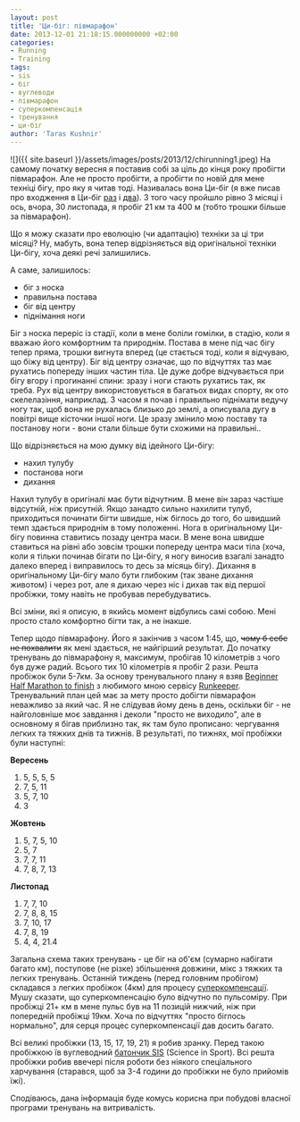 ```yaml
---
layout: post
title: 'Ци-біг: півмарафон'
date: 2013-12-01 21:18:15.000000000 +02:00
categories:
- Running
- Training
tags:
- sis
- біг
- вуглеводи
- півмарафон
- суперкомпенсація
- тренування
- ци-біг
author: 'Taras Kushnir'
---
```


![]({{ site.baseurl }}/assets/images/posts/2013/12/chirunning1.jpeg)
На самому початку вересня я поставив собі за ціль до кінця року пробігти півмарафон. Але не просто пробігти, а пробігти по новій для мене техніці бігу, про яку я читав тоді. Називалась вона Ци-біг (я вже писав про входження в Ци-біг <a title="Ода Ци-бігу" href="http://jamming.com.ua/%d0%be%d0%b4%d0%b0-%d0%b1%d1%96%d0%b3%d1%83-%d1%86%d0%b8/" target="_blank" rel="noopener noreferrer">раз</a> і <a title="Ци-біг: місяць потому" href="http://jamming.com.ua/%d1%86%d0%b8-%d0%b1%d1%96%d0%b3-%d0%bc%d1%96%d1%81%d1%8f%d1%86%d1%8c-%d0%bf%d0%be%d1%82%d0%be%d0%bc%d1%83/" target="_blank" rel="noopener noreferrer">два</a>). З того часу пройшло рівно 3 місяці і ось, вчора, 30 листопада, я пробіг 21 км та 400 м (тобто трошки більше за півмарафон).

Що я можу сказати про еволюцію (чи адаптацію) техніки за ці три місяці? Ну, мабуть, вона тепер відрізняється від оригінальної техніки Ци-бігу, хоча деякі речі залишились.

<!--more-->

А саме, залишилось:
<ul>
<li>біг з носка</li>
<li>правильна постава</li>
<li>біг від центру</li>
<li>піднімання ноги</li>
</ul>

Біг з носка переріс із стадії, коли в мене боліли гомілки, в стадію, коли я вважаю його комфортним та природнім. Постава в мене під час бігу тепер пряма, трошки вигнута вперед (це стається тоді, коли я відчуваю, що біжу від центру). Біг від центру означає, що по відчуттях таз має рухатись попереду інших частин тіла. Це дуже добре відчувається при бігу вгору і прогинанні спини: зразу і ноги стають рухатись так, як треба. Рух від центру використовується в багатьох видах спорту, як ото скелелазіння, наприклад. З часом я почав і правильно піднімати ведучу ногу так, щоб вона не рухалась близько до землі, а описувала дугу в повітрі вище кісточки іншої ноги. Це зразу змінило мою поставу та постанову ноги - вони стали більше бути схожими на правильні..

Що відрізняється на мою думку від ідейного Ци-бігу:
<ul>
<li>нахил тулубу</li>
<li>постанова ноги</li>
<li>дихання</li>
</ul>

Нахил тулубу в оригіналі має бути відчутним. В мене він зараз частіше відсутній, ніж присутній. Якщо занадто сильно нахилити тулуб, приходиться починати бігти швидше, ніж біглось до того, бо швидший темп здається природнім в тому положенні. Нога в оригінальному Ци-бігу повинна ставитись позаду центра маси. В мене вона швидше ставиться на рівні або зовсім трошки попереду центра маси тіла (хоча, коли я тільки починав бігати по Ци-бігу, я ногу виносив взагалі занадто далеко вперед і виправилось то десь за місяць бігу). Дихання в оригінальному Ци-бігу мало бути глибоким (так зване дихання животом) і через рот, але я дихаю через ніс і дихав так від першої пробіжки, тому навіть не пробував перебудуватись.

Всі зміни, які я описую, в якийсь момент відбулись самі собою. Мені просто стало комфортно бігти так, а не інакше.

Тепер щодо півмарафону. Його я закінчив з часом 1:45, що, <del>чому б себе не похвалити</del> як мені здається, не найгірший результат. До початку тренувань до півмарафону я, максимум, пробігав 10 кілометрів з чого був дуже радий. Всього тих 10 кілометрів я пробіг 2 рази. Решта пробіжок були 5-7км. За основу тренувального плану я взяв <a title="Beginner half marathon to finish" href="http://runkeeper.com/fitness-class/running-half-marathon/20?menuSelection=SCHEDULE&amp;parentTypeId=6" target="_blank" rel="noopener noreferrer">Beginner Half Marathon to finish</a> з любимого мною сервісу <a title="Runkeeper" href="http://runkeeper.com" target="_blank" rel="noopener noreferrer">Runkeeper</a>. Тренувальний план цей має за мету просто добігти півмарафон неважливо за який час. Я не слідував йому день в день, оскільки біг - не найголовніше моє завдання і деколи "просто не виходило", але в основному я бігав приблизно так, як там було прописано: чергування легких та тяжких днів та тижнів. В результаті, по тижнях, мої пробіжки були наступні:

<strong>Вересень</strong>
<ol>
<li>5, 5, 5, 5</li>
<li>7, 5, 11</li>
<li>5, 7, 10</li>
<li>3</li>
</ol>

<strong>Жовтень</strong>
<ol>
<li>5, 7, 5, 10</li>
<li>5, 7</li>
<li>7, 7, 11</li>
<li>7, 8, 7, 13</li>
</ol>

<strong>Листопад</strong>
<ol>
<li>7, 7, 10</li>
<li>7, 8, 8, 15</li>
<li>7, 10, 17</li>
<li>7, 8, 19</li>
<li>4, 4, 21.4</li>
</ol>

Загальна схема таких тренувань - це біг на об'єм (сумарно набігати багато км), поступове (не різке) збільшення довжини, мікс з тяжких та легких тренувань. Останній тиждень (перед головним пробігом) складався з легких пробіжок (4км) для процесу <a title="Supercompensation" href="http://en.wikipedia.org/wiki/Supercompensation" target="_blank" rel="noopener noreferrer">суперкомпенсації</a>. Мушу сказати, що суперкомпенсацію було відчутно по пульсоміру. При пробіжці 21+ км в мене пульс був на 11 позицій нижчий, ніж при попередній пробіжці 19км. Хоча по відчуттях "просто біглось нормально", для серця процес суперкомпенсації дав досить багато.

Всі великі пробіжки (13, 15, 17, 19, 21) я робив зранку. Перед такою пробіжкою їв вуглеводний <a title="SIS energy bar" href="http://www.wiggle.com/science-in-sport-go-energy-bar-box-of-24-x-65g/" target="_blank" rel="noopener noreferrer">батончик SIS</a> (Science in Sport). Всі решта пробіжки робив ввечері після роботи без ніякого спеціального харчування (старався, щоб за 3-4 години до пробіжки не було прийомів їжі).

Сподіваюсь, дана інформація буде комусь корисна при побудові власної програми тренувань на витривалість.
